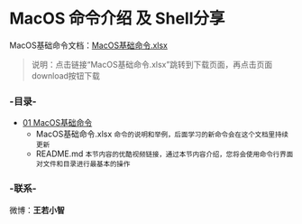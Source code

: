 # MacOS 命令介绍 及 Shell分享

MacOS基础命令文档：[MacOS基础命令.xlsx](https://github.com/zimingwz/macos_command/blob/master/01_command_base/MacOS%E5%9F%BA%E7%A1%80%E5%91%BD%E4%BB%A4.xlsx)
> 说明：点击链接“MacOS基础命令.xlsx”跳转到下载页面，再点击页面download按钮下载

### -目录-
* [01 MacOS基础命令](https://github.com/zimingwz/macos_command/tree/master/01_command_base)
	* MacOS基础命令.xlsx `命令的说明和举例，后面学习的新命令会在这个文档里持续更新`
	* README.md `本节内容的优酷视频链接，通过本节内容介绍，您将会使用命令行界面对文件和目录进行最基本的操作`

### -联系-
微博：**王若小智**
